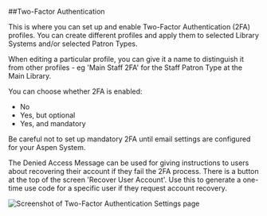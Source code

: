 ##Two-Factor Authentication

This is where you can set up and enable Two-Factor Authentication (2FA) profiles. You can create different profiles and apply them to selected Library Systems and/or selected Patron Types.

When editing a particular profile, you can give it a name to distinguish it from other profiles - eg 'Main Staff 2FA' for the Staff Patron Type at the Main Library.

You can choose whether 2FA is enabled:
-  No
-  Yes, but optional
-  Yes, and mandatory

Be careful not to set up mandatory 2FA until email settings are configured for your Aspen System.

The Denied Access Message can be used for giving instructions to users about recovering their account if they fail the 2FA process. There is a button at the top of the screen 'Recover User Account'. Use this to generate a one-time use code for a specific user if they request account recovery.

![Screenshot of Two-Factor Authentication Settings page](/manual/images/My_Account_SS.png)
